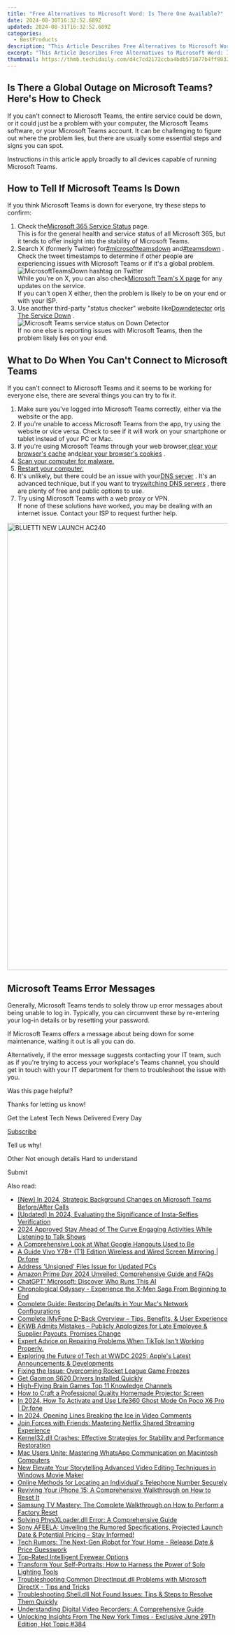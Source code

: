 ```yaml
---
title: "Free Alternatives to Microsoft Word: Is There One Available?"
date: 2024-08-30T16:32:52.689Z
updated: 2024-08-31T16:32:52.689Z
categories:
  - BestProducts
description: "This Article Describes Free Alternatives to Microsoft Word: Is There One Available?"
excerpt: "This Article Describes Free Alternatives to Microsoft Word: Is There One Available?"
thumbnail: https://thmb.techidaily.com/d4c7cd2172ccba4bdb571077b4ff8032d0659877fcac86bca6c901b3999fdda4.jpg
---
```


## Is There a Global Outage on Microsoft Teams? Here's How to Check
 If you can't connect to Microsoft Teams, the entire service could be down, or it could just be a problem with your computer, the Microsoft Teams software, or your Microsoft Teams account. It can be challenging to figure out where the problem lies, but there are usually some essential steps and signs you can spot.

 Instructions in this article apply broadly to all devices capable of running Microsoft Teams.

## How to Tell If Microsoft Teams Is Down

 If you think Microsoft Teams is down for everyone, try these steps to confirm:

1. Check the[Microsoft 365 Service Status](https://twitter.com/MSFT365Status) page.  
 This is for the general health and service status of all Microsoft 365, but it tends to offer insight into the stability of Microsoft Teams.
2. Search X (formerly Twitter) for[#microsoftteamsdown](https://twitter.com/hashtag/microsoftteamsdown) and[#teamsdown](https://twitter.com/hashtag/TeamsDown) . Check the tweet timestamps to determine if other people are experiencing issues with Microsoft Teams or if it's a global problem.  
![MicrosoftTeamsDown hashtag on Twitter](https://www.lifewire.com/thmb/_UxDi-CGP-cUbmhFgoAP4AgFGe4=/1500x0/filters:no_upscale():max_bytes(150000):strip_icc():format(webp)/is-microsoft-teams-down-or-is-it-you-51050511-505bb881bf924c189064924855fbb7c8.jpg)  
 While you're on X, you can also check[Microsoft Team's X page](https://twitter.com/MicrosoftTeams) for any updates on the service.  
 If you can't open X either, then the problem is likely to be on your end or with your ISP.
3. Use another third-party "status checker" website like[Downdetector](https://downdetector.com/status/teams/) or[Is The Service Down](https://istheservicedown.com/problems/microsoft-teams) .  
![Microsoft Teams service status on Down Detector](https://www.lifewire.com/thmb/8PpnwSJBHgwKPGng__hrZM0m4jE=/1500x0/filters:no_upscale():max_bytes(150000):strip_icc():format(webp)/is-microsoft-teams-down-or-is-it-you-51050512-ee25bd1e25bc4991b9aef28aca7a0ff8.jpg)  
 If no one else is reporting issues with Microsoft Teams, then the problem likely lies on your end.

## What to Do When You Can't Connect to Microsoft Teams

 If you can't connect to Microsoft Teams and it seems to be working for everyone else, there are several things you can try to fix it.

1. Make sure you've logged into Microsoft Teams correctly, either via the website or the app.
2. If you're unable to access Microsoft Teams from the app, try using the website or vice versa. Check to see if it will work on your smartphone or tablet instead of your PC or Mac.
3. If you're using Microsoft Teams through your web browser,[clear your browser's cache](https://www.lifewire.com/how-to-clear-cache-2617980) and[clear your browser's cookies](https://www.lifewire.com/how-to-delete-cookies-2617981) .
4. [Scan your computer for malware.](https://www.lifewire.com/properly-scan-your-computer-for-viruses-and-other-malware-2624526)
5. [Restart your computer.](https://www.lifewire.com/how-to-reboot-a-computer-2624568)
6. It's unlikely, but there could be an issue with your[DNS server](https://www.lifewire.com/what-is-a-dns-server-2625854) . It's an advanced technique, but if you want to try[switching DNS servers](https://www.lifewire.com/how-to-change-dns-server-settings-2617979) , there are plenty of free and public options to use.
7. Try using Microsoft Teams with a web proxy or VPN.  
 If none of these solutions have worked, you may be dealing with an internet issue. Contact your ISP to request further help.

<!-- affiliate ads begin -->
<a href="https://bluetties.sjv.io/c/5597632/2039292/17094" target="_top" id="2039292"><img src="//a.impactradius-go.com/display-ad/17094-2039292" border="0" alt="BLUETTI NEW LAUNCH AC240" width="954" height="1020"/></a><img height="0" width="0" src="https://imp.pxf.io/i/5597632/2039292/17094" style="position:absolute;visibility:hidden;" border="0" />
<!-- affiliate ads end -->
## Microsoft Teams Error Messages

 Generally, Microsoft Teams tends to solely throw up error messages about being unable to log in. Typically, you can circumvent these by re-entering your log-in details or by resetting your password.

 If Microsoft Teams offers a message about being down for some maintenance, waiting it out is all you can do.

 Alternatively, if the error message suggests contacting your IT team, such as if you're trying to access your workplace's Teams channel, you should get in touch with your IT department for them to troubleshoot the issue with you.

Was this page helpful?

Thanks for letting us know!

 Get the Latest Tech News Delivered Every Day

[Subscribe](https://www.lifewire.com/#)

Tell us why!

 Other  Not enough details  Hard to understand

 Submit

<ins class="adsbygoogle"
     style="display:block"
     data-ad-format="autorelaxed"
     data-ad-client="ca-pub-7571918770474297"
     data-ad-slot="1223367746"></ins>



<ins class="adsbygoogle"
     style="display:block"
     data-ad-client="ca-pub-7571918770474297"
     data-ad-slot="8358498916"
     data-ad-format="auto"
     data-full-width-responsive="true"></ins>

<span class="atpl-alsoreadstyle">Also read:</span>
<div><ul>
<li><a href="https://screen-capture.techidaily.com/new-in-2024-strategic-background-changes-on-microsoft-teams-beforeafter-calls/"><u>[New] In 2024, Strategic Background Changes on Microsoft Teams Before/After Calls</u></a></li>
<li><a href="https://instagram-video-recordings.techidaily.com/updated-in-2024-evaluating-the-significance-of-insta-selfies-verification/"><u>[Updated] In 2024, Evaluating the Significance of Insta-Selfies Verification</u></a></li>
<li><a href="https://article-tips.techidaily.com/2024-approved-stay-ahead-of-the-curve-engaging-activities-while-listening-to-talk-shows/"><u>2024 Approved  Stay Ahead of The Curve  Engaging Activities While Listening to Talk Shows</u></a></li>
<li><a href="https://tech-recovery.techidaily.com/a-comprehensive-look-at-what-google-hangouts-used-to-be/"><u>A Comprehensive Look at What Google Hangouts Used to Be</u></a></li>
<li><a href="https://screen-mirror.techidaily.com/a-guide-vivo-y78plus-t1-edition-wireless-and-wired-screen-mirroring-drfone-by-drfone-android/"><u>A Guide Vivo Y78+ (T1) Edition Wireless and Wired Screen Mirroring | Dr.fone</u></a></li>
<li><a href="https://win11-tips.techidaily.com/address-unsigned-files-issue-for-updated-pcs/"><u>Address 'Unsigned' Files Issue for Updated PCs</u></a></li>
<li><a href="https://tech-recovery.techidaily.com/amazon-prime-day-2024-unveiled-comprehensive-guide-and-faqs/"><u>Amazon Prime Day 2024 Unveiled: Comprehensive Guide and FAQs</u></a></li>
<li><a href="https://tech-recovery.techidaily.com/chatgpt-microsoft-discover-who-runs-this-ai/"><u>ChatGPT' Microsoft: Discover Who Runs This AI</u></a></li>
<li><a href="https://tech-recovery.techidaily.com/chronological-odyssey-experience-the-x-men-saga-from-beginning-to-end/"><u>Chronological Odyssey - Experience the X-Men Saga From Beginning to End</u></a></li>
<li><a href="https://tech-recovery.techidaily.com/complete-guide-restoring-defaults-in-your-macs-network-configurations/"><u>Complete Guide: Restoring Defaults in Your Mac's Network Configurations</u></a></li>
<li><a href="https://os-tips.techidaily.com/complete-imyfone-d-back-overview-tips-benefits-and-user-experience/"><u>Complete IMyFone D-Back Overview – Tips, Benefits, & User Experience</u></a></li>
<li><a href="https://hardware-tips.techidaily.com/ekwb-admits-mistakes-publicly-apologizes-for-late-employee-and-supplier-payouts-promises-change/"><u>EKWB Admits Mistakes – Publicly Apologizes for Late Employee & Supplier Payouts, Promises Change</u></a></li>
<li><a href="https://tech-recovery.techidaily.com/expert-advice-on-repairing-problems-when-tiktok-isnt-working-properly/"><u>Expert Advice on Repairing Problems When TikTok Isn’t Working Properly.</u></a></li>
<li><a href="https://tech-recovery.techidaily.com/exploring-the-future-of-tech-at-wwdc-2025-apples-latest-announcements-and-developments/"><u>Exploring the Future of Tech at WWDC 2025: Apple's Latest Announcements & Developments</u></a></li>
<li><a href="https://tech-recovery.techidaily.com/fixing-the-issue-overcoming-rocket-league-game-freezes/"><u>Fixing the Issue: Overcoming Rocket League Game Freezes</u></a></li>
<li><a href="https://driver-install.techidaily.com/get-gaomon-s620-drivers-installed-quickly/"><u>Get Gaomon S620 Drivers Installed Quickly</u></a></li>
<li><a href="https://extra-hints.techidaily.com/high-flying-brain-games-top-11-knowledge-channels/"><u>High-Flying Brain Games  Top 11 Knowledge Channels</u></a></li>
<li><a href="https://tech-recovery.techidaily.com/how-to-craft-a-professional-quality-homemade-projector-screen/"><u>How to Craft a Professional Quality Homemade Projector Screen</u></a></li>
<li><a href="https://location-social.techidaily.com/in-2024-how-to-activate-and-use-life360-ghost-mode-on-poco-x6-pro-drfone-by-drfone-virtual-android/"><u>In 2024, How To Activate and Use Life360 Ghost Mode On Poco X6 Pro | Dr.fone</u></a></li>
<li><a href="https://extra-skills.techidaily.com/in-2024-opening-lines-breaking-the-ice-in-video-comments/"><u>In 2024, Opening Lines  Breaking the Ice in Video Comments</u></a></li>
<li><a href="https://tech-recovery.techidaily.com/join-forces-with-friends-mastering-netflix-shared-streaming-experience/"><u>Join Forces with Friends: Mastering Netflix Shared Streaming Experience</u></a></li>
<li><a href="https://tech-recovery.techidaily.com/kernel32dll-crashes-effective-strategies-for-stability-and-performance-restoration/"><u>Kernel32.dll Crashes: Effective Strategies for Stability and Performance Restoration</u></a></li>
<li><a href="https://tech-recovery.techidaily.com/mac-users-unite-mastering-whatsapp-communication-on-macintosh-computers/"><u>Mac Users Unite: Mastering WhatsApp Communication on Macintosh Computers</u></a></li>
<li><a href="https://ai-driven-video-production.techidaily.com/new-elevate-your-storytelling-advanced-video-editing-techniques-in-windows-movie-maker/"><u>New Elevate Your Storytelling Advanced Video Editing Techniques in Windows Movie Maker</u></a></li>
<li><a href="https://tech-recovery.techidaily.com/online-methods-for-locating-an-individuals-telephone-number-securely/"><u>Online Methods for Locating an Individual's Telephone Number Securely</u></a></li>
<li><a href="https://tech-recovery.techidaily.com/reviving-your-iphone-15-a-comprehensive-walkthrough-on-how-to-reset-it/"><u>Reviving Your iPhone 15: A Comprehensive Walkthrough on How to Reset It</u></a></li>
<li><a href="https://tech-recovery.techidaily.com/samsung-tv-mastery-the-complete-walkthrough-on-how-to-perform-a-factory-reset/"><u>Samsung TV Mastery: The Complete Walkthrough on How to Perform a Factory Reset</u></a></li>
<li><a href="https://tech-recovery.techidaily.com/solving-physxloaderdll-error-a-comprehensive-guide/"><u>Solving PhysXLoader.dll Error: A Comprehensive Guide</u></a></li>
<li><a href="https://tech-recovery.techidaily.com/sony-afeela-unveiling-the-rumored-specifications-projected-launch-date-and-potential-pricing-stay-informed/"><u>Sony AFEELA: Unveiling the Rumored Specifications, Projected Launch Date & Potential Pricing – Stay Informed!</u></a></li>
<li><a href="https://tech-recovery.techidaily.com/tech-rumors-the-next-gen-irobot-for-your-home-release-date-and-price-guesswork/"><u>Tech Rumors: The Next-Gen iRobot for Your Home - Release Date & Price Guesswork</u></a></li>
<li><a href="https://tech-recovery.techidaily.com/top-rated-intelligent-eyewear-options/"><u>Top-Rated Intelligent Eyewear Options</u></a></li>
<li><a href="https://tech-recovery.techidaily.com/transform-your-self-portraits-how-to-harness-the-power-of-solo-lighting-tools/"><u>Transform Your Self-Portraits: How to Harness the Power of Solo Lighting Tools</u></a></li>
<li><a href="https://tech-recovery.techidaily.com/troubleshooting-common-directinputdll-problems-with-microsoft-directx-tips-and-tricks/"><u>Troubleshooting Common DirectInput.dll Problems with Microsoft DirectX - Tips and Tricks</u></a></li>
<li><a href="https://tech-recovery.techidaily.com/troubleshooting-shelldll-not-found-issues-tips-and-steps-to-resolve-them-quickly/"><u>Troubleshooting Shell.dll Not Found Issues: Tips & Steps to Resolve Them Quickly</u></a></li>
<li><a href="https://tech-recovery.techidaily.com/understanding-digital-video-recorders-a-comprehensive-guide/"><u>Understanding Digital Video Recorders: A Comprehensive Guide</u></a></li>
<li><a href="https://tech-hub.techidaily.com/unlocking-insights-from-the-new-york-times-exclusive-june-29th-edition-hot-topic-384/"><u>Unlocking Insights From The New York Times - Exclusive June 29Th Edition, Hot Topic #384</u></a></li>
</ul></div>
